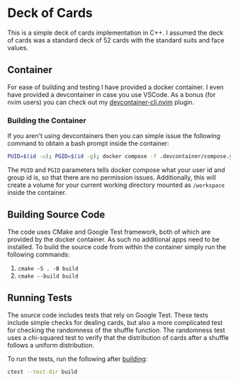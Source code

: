 # Deck of Cards

This is a simple deck of cards implementation in C++. I assumed the deck of cards was
a standard deck of 52 cards with the standard suits and face values.

## Container

For ease of building and testing I have provided a docker container. I even have
provided a devcontainer in case you use VSCode. As a bonus (for nvim users) you
can check out my [devcontainer-cli.nvim](https://github.com/erichlf/devcontainer-nvim/) plugin.

### Building the Container

If you aren't using devcontainers then you can simple issue the following
command to obtain a bash prompt inside the container:

```bash
PUID=$(id -u); PGID=$(id -g); docker compose -f .devcontainer/compose.yml run -v $(pwd):/workspace deck_of_cards bash
```

The `PUID` and `PGID` parameters tells docker compose what your user id and
group id is, so that there are no permission issues. Additionally, this will
create a volume for your current working directory mounted as `/workspace`
inside the container.

## Building Source Code

The code uses CMake and Google Test framework, both of which are provided by the
docker container. As such no additional apps need to be installed. To build the
source code from within the container simply run the following commands:

1. `cmake -S . -B build`
2. `cmake --build build`

## Running Tests

The source code includes tests that rely on Google Test. These tests include
simple checks for dealing cards, but also a more complicated test for checking
the randomness of the shuffle function. The randomness test uses a chi-squared
test to verify that the distribution of cards after a shuffle follows a uniform
distribution.

To run the tests, run the following after [building](#building_source_code):

```bash
ctest --test-dir build
```
